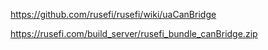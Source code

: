 https://github.com/rusefi/rusefi/wiki/uaCanBridge

https://rusefi.com/build_server/rusefi_bundle_canBridge.zip
